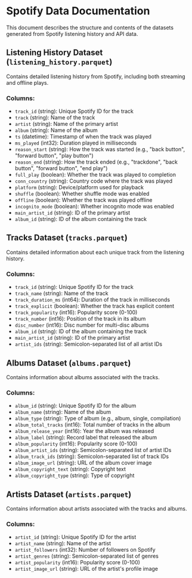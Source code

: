 # Spotify Data Documentation

This document describes the structure and contents of the datasets generated from Spotify listening history and API data.

## Listening History Dataset (`listening_history.parquet`)

Contains detailed listening history from Spotify, including both streaming and offline plays.

### Columns:
- `track_id` (string): Unique Spotify ID for the track
- `track` (string): Name of the track
- `artist` (string): Name of the primary artist
- `album` (string): Name of the album
- `ts` (datetime): Timestamp of when the track was played
- `ms_played` (int32): Duration played in milliseconds
- `reason_start` (string): How the track was started (e.g., "back button", "forward button", "play button")
- `reason_end` (string): How the track ended (e.g., "trackdone", "back button", "forward button", "end play")
- `full_play` (boolean): Whether the track was played to completion
- `conn_country` (string): Country code where the track was played
- `platform` (string): Device/platform used for playback
- `shuffle` (boolean): Whether shuffle mode was enabled
- `offline` (boolean): Whether the track was played offline
- `incognito_mode` (boolean): Whether incognito mode was enabled
- `main_artist_id` (string): ID of the primary artist
- `album_id` (string): ID of the album containing the track

## Tracks Dataset (`tracks.parquet`)

Contains detailed information about each unique track from the listening history.

### Columns:
- `track_id` (string): Unique Spotify ID for the track
- `track_name` (string): Name of the track
- `track_duration_ms` (int64): Duration of the track in milliseconds
- `track_explicit` (boolean): Whether the track has explicit content
- `track_popularity` (int16): Popularity score (0-100)
- `track_number` (int16): Position of the track in its album
- `disc_number` (int16): Disc number for multi-disc albums
- `album_id` (string): ID of the album containing the track
- `main_artist_id` (string): ID of the primary artist
- `artist_ids` (string): Semicolon-separated list of all artist IDs

## Albums Dataset (`albums.parquet`)

Contains information about albums associated with the tracks.

### Columns:
- `album_id` (string): Unique Spotify ID for the album
- `album_name` (string): Name of the album
- `album_type` (string): Type of album (e.g., album, single, compilation)
- `album_total_tracks` (int16): Total number of tracks in the album
- `album_release_year` (int16): Year the album was released
- `album_label` (string): Record label that released the album
- `album_popularity` (int16): Popularity score (0-100)
- `album_artist_ids` (string): Semicolon-separated list of artist IDs
- `album_track_ids` (string): Semicolon-separated list of track IDs
- `album_image_url` (string): URL of the album cover image
- `album_copyright_text` (string): Copyright text
- `album_copyright_type` (string): Type of copyright

## Artists Dataset (`artists.parquet`)

Contains information about artists associated with the tracks and albums.

### Columns:
- `artist_id` (string): Unique Spotify ID for the artist
- `artist_name` (string): Name of the artist
- `artist_followers` (int32): Number of followers on Spotify
- `artist_genres` (string): Semicolon-separated list of genres
- `artist_popularity` (int16): Popularity score (0-100)
- `artist_image_url` (string): URL of the artist's profile image
